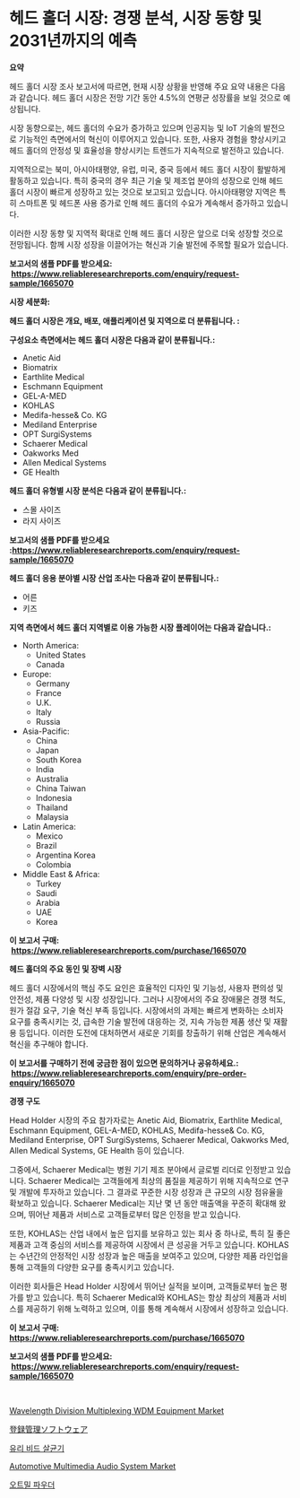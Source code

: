 <p><h1>헤드 홀더 시장: 경쟁 분석, 시장 동향 및 2031년까지의 예측</h1></p><p><strong>요약</strong></p>
<p><p>헤드 홀더 시장 조사 보고서에 따르면, 현재 시장 상황을 반영해 주요 요약 내용은 다음과 같습니다. 헤드 홀더 시장은 전망 기간 동안 4.5%의 연평균 성장률을 보일 것으로 예상됩니다. </p><p>시장 동향으로는, 헤드 홀더의 수요가 증가하고 있으며 인공지능 및 IoT 기술의 발전으로 기능적인 측면에서의 혁신이 이루어지고 있습니다. 또한, 사용자 경험을 향상시키고 헤드 홀더의 안정성 및 효율성을 향상시키는 트렌드가 지속적으로 발전하고 있습니다. </p><p>지역적으로는 북미, 아시아태평양, 유럽, 미국, 중국 등에서 헤드 홀더 시장이 활발하게 활동하고 있습니다. 특히 중국의 경우 최근 기술 및 제조업 분야의 성장으로 인해 헤드 홀더 시장이 빠르게 성장하고 있는 것으로 보고되고 있습니다. 아시아태평양 지역은 특히 스마트폰 및 헤드폰 사용 증가로 인해 헤드 홀더의 수요가 계속해서 증가하고 있습니다. </p><p>이러한 시장 동향 및 지역적 확대로 인해 헤드 홀더 시장은 앞으로 더욱 성장할 것으로 전망됩니다. 함께 시장 성장을 이끌어가는 혁신과 기술 발전에 주목할 필요가 있습니다.</p></p>
<p><strong>보고서의 샘플 PDF를 받으세요: &nbsp;<a href="https://www.reliableresearchreports.com/enquiry/request-sample/1665070">https://www.reliableresearchreports.com/enquiry/request-sample/1665070</a></strong></p>
<p><strong>시장 세분화:</strong></p>
<p><strong> 헤드 홀더 시장은 개요, 배포, 애플리케이션 및 지역으로 더 분류됩니다. :</strong></p>
<p><strong>구성요소 측면에서는 헤드 홀더 시장은 다음과 같이 분류됩니다.:</strong></p>
<p><ul><li>Anetic Aid</li><li>Biomatrix</li><li>Earthlite Medical</li><li>Eschmann Equipment</li><li>GEL-A-MED</li><li>KOHLAS</li><li>Medifa-hesse& Co. KG</li><li>Mediland Enterprise</li><li>OPT SurgiSystems</li><li>Schaerer Medical</li><li>Oakworks Med</li><li>Allen Medical Systems</li><li>GE Health</li></ul></p>
<p><strong> 헤드 홀더 유형별 시장 분석은 다음과 같이 분류됩니다.:</strong></p>
<p><ul><li>스몰 사이즈</li><li>라지 사이즈</li></ul></p>
<p><strong>보고서의 샘플 PDF를 받으세요 :<a href="https://www.reliableresearchreports.com/enquiry/request-sample/1665070">https://www.reliableresearchreports.com/enquiry/request-sample/1665070</a></strong></p>
<p><strong> 헤드 홀더 응용 분야별 시장 산업 조사는 다음과 같이 분류됩니다.:</strong></p>
<p><ul><li>어른</li><li>키즈</li></ul></p>
<p><strong>지역 측면에서 헤드 홀더 지역별로 이용 가능한 시장 플레이어는 다음과 같습니다.:</strong></p>
<p><ul>
    <li>
        North America:
        <ul>
            <li>United States</li>
            <li>Canada</li>
        </ul>
    </li>
    <li>
        Europe:
        <ul>
            <li>Germany</li>
            <li>France</li>
            <li>U.K.</li>
            <li>Italy</li>
            <li>Russia</li>
        </ul>
    </li>
    <li>
        Asia-Pacific:
        <ul>
            <li>China</li>
            <li>Japan</li>
            <li>South Korea</li>
            <li>India</li>
            <li>Australia</li>
            <li>China Taiwan</li>
            <li>Indonesia</li>
            <li>Thailand</li>
            <li>Malaysia</li>
        </ul>
    </li>
    <li>
        Latin America:
        <ul>
            <li>Mexico</li>
            <li>Brazil</li>
            <li>Argentina Korea</li>
            <li>Colombia</li>
        </ul>
    </li>
    <li>
        Middle East & Africa:
        <ul>
            <li>Turkey</li>
            <li>Saudi</li>
            <li>Arabia</li>
            <li>UAE</li>
            <li>Korea</li>
        </ul>
    </li>
    </ul></p>
<p><strong>이 보고서 구매: &nbsp;<a href="https://www.reliableresearchreports.com/purchase/1665070">https://www.reliableresearchreports.com/purchase/1665070</a></strong></p>
<p><strong>헤드 홀더의 주요 동인 및 장벽 시장</strong></p>
<p><p>헤드 홀더 시장에서의 핵심 주도 요인은 효율적인 디자인 및 기능성, 사용자 편의성 및 안전성, 제품 다양성 및 시장 성장입니다. 그러나 시장에서의 주요 장애물은 경쟁 척도, 원가 절감 요구, 기술 혁신 부족 등입니다. 시장에서의 과제는 빠르게 변화하는 소비자 요구를 충족시키는 것, 급속한 기술 발전에 대응하는 것, 지속 가능한 제품 생산 및 재활용 등입니다. 이러한 도전에 대처하면서 새로운 기회를 창출하기 위해 산업은 계속해서 혁신을 추구해야 합니다.</p></p>
<p><strong>이 보고서를 구매하기 전에 궁금한 점이 있으면 문의하거나 공유하세요.: &nbsp;<a href="https://www.reliableresearchreports.com/enquiry/pre-order-enquiry/1665070">https://www.reliableresearchreports.com/enquiry/pre-order-enquiry/1665070</a></strong></p>
<p><strong>경쟁 구도</strong></p>
<p><p>Head Holder 시장의 주요 참가자로는 Anetic Aid, Biomatrix, Earthlite Medical, Eschmann Equipment, GEL-A-MED, KOHLAS, Medifa-hesse& Co. KG, Mediland Enterprise, OPT SurgiSystems, Schaerer Medical, Oakworks Med, Allen Medical Systems, GE Health 등이 있습니다. </p><p>그중에서, Schaerer Medical는 병원 기기 제조 분야에서 글로벌 리더로 인정받고 있습니다. Schaerer Medical는 고객들에게 최상의 품질을 제공하기 위해 지속적으로 연구 및 개발에 투자하고 있습니다. 그 결과로 꾸준한 시장 성장과 큰 규모의 시장 점유율을 확보하고 있습니다. Schaerer Medical는 지난 몇 년 동안 매출액을 꾸준히 확대해 왔으며, 뛰어난 제품과 서비스로 고객들로부터 많은 인정을 받고 있습니다.</p><p>또한, KOHLAS는 산업 내에서 높은 입지를 보유하고 있는 회사 중 하나로, 특히 질 좋은 제품과 고객 중심의 서비스를 제공하여 시장에서 큰 성공을 거두고 있습니다. KOHLAS는 수년간의 안정적인 시장 성장과 높은 매출을 보여주고 있으며, 다양한 제품 라인업을 통해 고객들의 다양한 요구를 충족시키고 있습니다.</p><p>이러한 회사들은 Head Holder 시장에서 뛰어난 실적을 보이며, 고객들로부터 높은 평가를 받고 있습니다. 특히 Schaerer Medical와 KOHLAS는 항상 최상의 제품과 서비스를 제공하기 위해 노력하고 있으며, 이를 통해 계속해서 시장에서 성장하고 있습니다.</p></p>
<p><strong>이 보고서 구매: &nbsp; <a href="https://www.reliableresearchreports.com/purchase/1665070">https://www.reliableresearchreports.com/purchase/1665070</a></strong></p>
<p><strong>보고서의 샘플 PDF를 받으세요: &nbsp;<a href="https://www.reliableresearchreports.com/enquiry/request-sample/1665070">https://www.reliableresearchreports.com/enquiry/request-sample/1665070</a></strong><strong></strong></p>
<p>&nbsp;</p>
<p><p><a href="https://github.com/gulaimolin/Market-Research-Report-List-3/blob/main/wavelength-division-multiplexing-wdm-equipment-market.md">Wavelength Division Multiplexing WDM Equipment Market</a></p><p><a href="https://medium.com/@eugenethompson65/%E6%AC%A1%E3%81%AE%E6%96%87%E3%82%92%E6%97%A5%E6%9C%AC%E8%AA%9E%E3%81%AB%E7%BF%BB%E8%A8%B3%E3%81%97%E3%81%A6%E3%81%8F%E3%81%A0%E3%81%95%E3%81%84-%E7%99%BB%E9%8C%B2%E7%AE%A1%E7%90%86%E3%82%BD%E3%83%95%E3%83%88%E3%82%A6%E3%82%A7%E3%82%A2%E5%B8%82%E5%A0%B4%E3%81%AE%E6%B4%9E%E5%AF%9F-%E5%B8%82%E5%A0%B4%E5%8B%95%E5%90%91-%E6%88%90%E9%95%B7-2024%E5%B9%B4%E3%81%8B%E3%82%892031%E5%B9%B4%E3%81%BE%E3%81%A7%E3%81%AE%E4%BA%88%E6%B8%AC-126a418de38e">登録管理ソフトウェア</a></p><p><a href="https://github.com/Madalyell456456/Market-Research-Report-List-1/blob/main/544484514527.md">유리 비드 살균기</a></p><p><a href="https://issuu.com/reportprime-2/docs/automotive-multimedia-audio-system-market-size-203">Automotive Multimedia Audio System Market</a></p><p><a href="https://medium.com/@thadnader1941/%EC%98%A4%ED%8A%B8%EB%B0%80-%EA%B0%80%EB%A3%A8-%EC%8B%9C%EC%9E%A5-%EC%8B%9C%EC%9E%A5-cagr-%EC%8B%9C%EC%9E%A5-%EB%8F%99%ED%96%A5-%EB%B0%8F-%EC%84%B1%EC%9E%A5-%EC%A0%84%EB%9E%B5%EC%97%90-%EB%8C%80%ED%95%9C-%ED%86%B5%EC%B0%B0%EB%A0%A5-9858b7e38c78">오트밀 파우더</a></p></p>